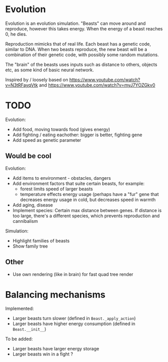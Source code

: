 # Evolution

Evolution is an evolution simulation. "Beasts" can move around and reproduce, however this takes energy. When the energy of a beast reaches 0, he dies.

Reproduction mimicks that of real life. Each beast has a genetic code, similar to DNA. When two beasts reproduce, the new beast will be a combination of their
genetic code, with possibly some random mutations.

The "brain" of the beasts uses inputs such as distance to others, objects etc, as some kind of basic neural network.

Inspired by / loosely based on https://www.youtube.com/watch?v=N3tRFayqVtk and https://www.youtube.com/watch?v=myJ7YOZGkv0

# TODO

Evolution:
- Add food, moving towards food (gives energy)
- Add fighting / eating eachother: bigger is better, fighting gene
- Add speed as genetic parameter

## Would be cool

Evolution:
- Add items to environment - obstacles, dangers
- Add environment factors that suite certain beasts, for example:
  - forest limits speed of larger beasts
  - temperature effects energy usage (perhaps have a "fur" gene that decreases energy usage in cold, but decreases speed in warmth
- Add aging, disease
- Implement species: Certain max distance between genes. If distance is too large, there's a different species, which
  prevents reproduction and cannibalism

Simulation:
- Highlight families of beasts
- Show family tree

## Other

- Use own rendering (like in brain) for fast quad tree render

# Balancing mechanisms

Implemented:

- Larger beasts turn slower (defined in `Beast._apply_action`)
- Larger beasts have higher energy consumption (defined in `Beast.__init__`)

To be added:

- Larger beasts have larger energy storage
- Larger beasts win in a fight ?
